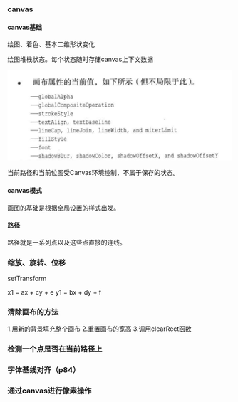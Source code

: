 ### canvas

#### canvas基础

绘图、着色、基本二维形状变化

绘图堆栈状态。每个状态随时存储canvas上下文数据

![画布上下文状态](./img/canvas-context-status.jpg)

当前路径和当前位图受Canvas环境控制，不属于保存的状态。

#### canvas模式

画图的基础是根据全局设置的样式出发。

#### 路径

路径就是一系列点以及这些点直接的连线。

### 缩放、旋转、位移

setTransform 

x1 = ax + cy + e
y1 = bx + dy + f

### 清除画布的方法

1.用新的背景填充整个画布
2.重置画布的宽高
3.调用clearRect函数

### 检测一个点是否在当前路径上

### 字体基线对齐（p84）

### 通过canvas进行像素操作
    